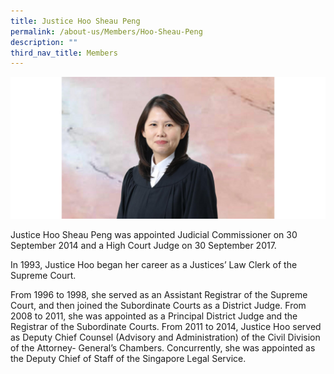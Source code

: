 ```yaml
---
title: Justice Hoo Sheau Peng
permalink: /about-us/Members/Hoo-Sheau-Peng
description: ""
third_nav_title: Members
---
```



![](/images/Bio%20photos%20resized2/Hoo%20J.png)

Justice Hoo Sheau Peng was appointed Judicial Commissioner on 30 September 2014 and a High
Court Judge on 30 September 2017.

In 1993, Justice Hoo began her career as a Justices’ Law Clerk of the Supreme Court.

From 1996 to 1998, she served as an Assistant Registrar of the Supreme Court, and then joined the Subordinate Courts as a District Judge. From 2008 to 2011, she was appointed as a Principal District Judge and the Registrar of the Subordinate Courts. From 2011 to 2014, Justice Hoo served as Deputy Chief Counsel (Advisory and Administration) of the Civil Division of the Attorney-
General’s Chambers. Concurrently, she was appointed as the Deputy Chief of Staff of the Singapore Legal Service.